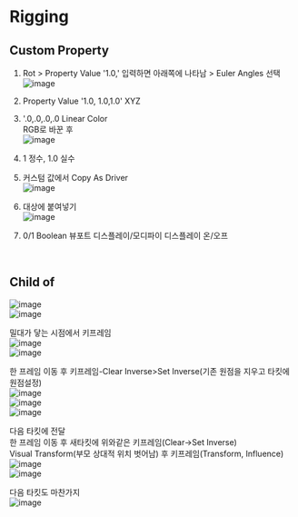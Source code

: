 Rigging
===========

Custom Property
---------------
1. Rot > Property Value '1.0,' 입력하면 아래쪽에 나타남 > Euler Angles 선택  
![image](https://user-images.githubusercontent.com/30430227/130902550-5b991d78-b7ed-4f52-af95-ec893ce60c81.png)

2. Property Value '1.0, 1.0,1.0' XYZ 
3. '.0,.0,.0,.0 Linear Color  
RGB로 바꾼 후  
![image](https://user-images.githubusercontent.com/30430227/130913389-94abea42-9307-4701-b15f-c34f093a31e5.png)

4. 1 정수, 1.0 실수
5. 커스텀 값에서 Copy As Driver  
![image](https://user-images.githubusercontent.com/30430227/130905238-b21ad6f9-28ad-4bd5-91a5-7fa335743f30.png)

6. 대상에 붙여넣기  
![image](https://user-images.githubusercontent.com/30430227/130905298-88b96740-88c0-49f1-9874-e3f15135e81a.png)

7. 0/1 Boolean 뷰포트 디스플레이/모디파이 디스플레이 온/오프
<br>

Child of
----------
![image](https://user-images.githubusercontent.com/30430227/131270242-53817b55-12b4-4276-a208-1268c353d111.png)  
![image](https://user-images.githubusercontent.com/30430227/131270322-2496e15c-ee47-4e40-9800-9007bce7757c.png)

밀대가 닿는 시점에서 키프레임  
![image](https://user-images.githubusercontent.com/30430227/131270425-40944619-515f-463f-8fe4-c372464c0f60.png)  
![image](https://user-images.githubusercontent.com/30430227/131270412-b5e37d0d-4842-4cac-8843-e50032d5efbb.png)  

한 프레임 이동 후 키프레임-Clear Inverse>Set Inverse(기존 원점을 지우고 타킷에 원점설정)  
![image](https://user-images.githubusercontent.com/30430227/131270552-e35f0559-6bfd-427f-915d-ed139f77defe.png)  
![image](https://user-images.githubusercontent.com/30430227/131270494-7da9aa06-8e39-4ef3-9e11-4a78eb0e4b4e.png)  
![image](https://user-images.githubusercontent.com/30430227/131270522-1d0c8302-49b3-44c5-9040-9c105c32a5aa.png)  

다음 타킷에 전달  
한 프레임 이동 후 새타킷에 위와같은 키프레임(Clear->Set Inverse)  
Visual Transform(부모 상대적 위치 벗어남) 후 키프레임(Transform, Influence)  
![image](https://user-images.githubusercontent.com/30430227/131271315-e9dd8ead-3d61-4685-9cef-f7d1e1625aef.png)  
![image](https://user-images.githubusercontent.com/30430227/131271358-21f0d3fe-351a-454d-812d-9baea1b32be4.png)  

다음 타킷도 마찬가지  
![image](https://user-images.githubusercontent.com/30430227/131271790-325a724d-a069-4818-98f8-57f4bc3bd93e.png)



